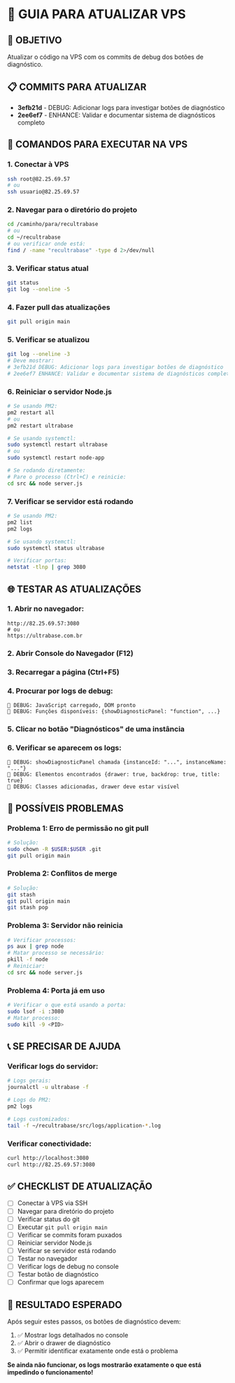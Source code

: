 # 🚀 GUIA PARA ATUALIZAR VPS

## 🎯 **OBJETIVO**
Atualizar o código na VPS com os commits de debug dos botões de diagnóstico.

## 📋 **COMMITS PARA ATUALIZAR**
- **3efb21d** - DEBUG: Adicionar logs para investigar botões de diagnóstico
- **2ee6ef7** - ENHANCE: Validar e documentar sistema de diagnósticos completo

## 🔧 **COMANDOS PARA EXECUTAR NA VPS**

### **1. Conectar à VPS**
```bash
ssh root@82.25.69.57
# ou
ssh usuario@82.25.69.57
```

### **2. Navegar para o diretório do projeto**
```bash
cd /caminho/para/recultrabase
# ou
cd ~/recultrabase
# ou verificar onde está:
find / -name "recultrabase" -type d 2>/dev/null
```

### **3. Verificar status atual**
```bash
git status
git log --oneline -5
```

### **4. Fazer pull das atualizações**
```bash
git pull origin main
```

### **5. Verificar se atualizou**
```bash
git log --oneline -3
# Deve mostrar:
# 3efb21d DEBUG: Adicionar logs para investigar botões de diagnóstico
# 2ee6ef7 ENHANCE: Validar e documentar sistema de diagnósticos completo
```

### **6. Reiniciar o servidor Node.js**
```bash
# Se usando PM2:
pm2 restart all
# ou
pm2 restart ultrabase

# Se usando systemctl:
sudo systemctl restart ultrabase
# ou
sudo systemctl restart node-app

# Se rodando diretamente:
# Pare o processo (Ctrl+C) e reinicie:
cd src && node server.js
```

### **7. Verificar se servidor está rodando**
```bash
# Se usando PM2:
pm2 list
pm2 logs

# Se usando systemctl:
sudo systemctl status ultrabase

# Verificar portas:
netstat -tlnp | grep 3080
```

## 🌐 **TESTAR AS ATUALIZAÇÕES**

### **1. Abrir no navegador:**
```
http://82.25.69.57:3080
# ou
https://ultrabase.com.br
```

### **2. Abrir Console do Navegador (F12)**

### **3. Recarregar a página (Ctrl+F5)**

### **4. Procurar por logs de debug:**
```
🔧 DEBUG: JavaScript carregado, DOM pronto
🔧 DEBUG: Funções disponíveis: {showDiagnosticPanel: "function", ...}
```

### **5. Clicar no botão "Diagnósticos" de uma instância**

### **6. Verificar se aparecem os logs:**
```
🔧 DEBUG: showDiagnosticPanel chamada {instanceId: "...", instanceName: "..."}
🔧 DEBUG: Elementos encontrados {drawer: true, backdrop: true, title: true}
🔧 DEBUG: Classes adicionadas, drawer deve estar visível
```

## 🚨 **POSSÍVEIS PROBLEMAS**

### **Problema 1: Erro de permissão no git pull**
```bash
# Solução:
sudo chown -R $USER:$USER .git
git pull origin main
```

### **Problema 2: Conflitos de merge**
```bash
# Solução:
git stash
git pull origin main
git stash pop
```

### **Problema 3: Servidor não reinicia**
```bash
# Verificar processos:
ps aux | grep node
# Matar processo se necessário:
pkill -f node
# Reiniciar:
cd src && node server.js
```

### **Problema 4: Porta já em uso**
```bash
# Verificar o que está usando a porta:
sudo lsof -i :3080
# Matar processo:
sudo kill -9 <PID>
```

## 📞 **SE PRECISAR DE AJUDA**

### **Verificar logs do servidor:**
```bash
# Logs gerais:
journalctl -u ultrabase -f

# Logs do PM2:
pm2 logs

# Logs customizados:
tail -f ~/recultrabase/src/logs/application-*.log
```

### **Verificar conectividade:**
```bash
curl http://localhost:3080
curl http://82.25.69.57:3080
```

## ✅ **CHECKLIST DE ATUALIZAÇÃO**

- [ ] Conectar à VPS via SSH
- [ ] Navegar para diretório do projeto
- [ ] Verificar status do git
- [ ] Executar `git pull origin main`
- [ ] Verificar se commits foram puxados
- [ ] Reiniciar servidor Node.js
- [ ] Verificar se servidor está rodando
- [ ] Testar no navegador
- [ ] Verificar logs de debug no console
- [ ] Testar botão de diagnóstico
- [ ] Confirmar que logs aparecem

## 🎯 **RESULTADO ESPERADO**

Após seguir estes passos, os botões de diagnóstico devem:
1. ✅ Mostrar logs detalhados no console
2. ✅ Abrir o drawer de diagnóstico
3. ✅ Permitir identificar exatamente onde está o problema

**Se ainda não funcionar, os logs mostrarão exatamente o que está impedindo o funcionamento!**